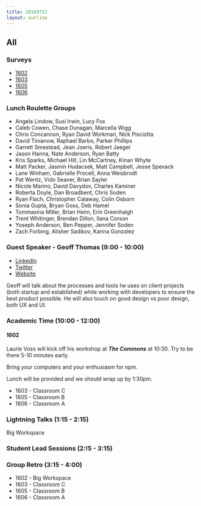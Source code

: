 ```yaml
---
title: 20160722
layout: outline
---
```


## All

### Surveys

* [1602]()
* [1603]()
* [1605]()
* [1606]()

### Lunch Roulette Groups

* Angela Lindow, Susi Irwin, Lucy Fox
* Caleb Cowen, Chase Dunagan, Marcella Wigg
* Chris Concannon, Ryan David Workman, Nick Pisciotta
* David Tinianow, Raphael Barbo, Parker Phillips
* Garrett Smestead, Jean Joeris, Robert Jaeger
* Jason Hanna, Nate Anderson, Ryan Batty
* Kris Sparks, Michael Hill, Lin McCartney, Kinan Whyte
* Matt Packer, Jasmin Hudacsek,  Matt Campbell, Jesse Spevack
* Lane Winham, Gabrielle Procell, Anna Weisbrodt
* Pat Wentz, Vido Seaver, Brian Sayler
* Nicole Marino, David Davydov, Charles Kaminer
* Roberta Doyle, Dan Broadbent, Chris Soden
* Ryan Flach, Christopher Calaway, Colin Osborn
* Sonia Gupta, Bryan Goss, Deb Hamel
* Tommasina Miller, Brian Heim, Erin Greenhalgh
* Trent Whitinger, Brendan Dillon, Ilana Corson
* Yoseph Anderson, Ben Pepper, Jennifer Soden
* Zach Forbing, Alisher Sadikov, Karina Gonzalez

### Guest Speaker - Geoff Thomas (9:00 - 10:00)

* [LinkedIn](https://www.linkedin.com/in/guiceworks)
* [Twitter](https://twitter.com/guiceworks)
* [Website](http://www.guiceworks.com/)

Geoff will talk about the processes and tools he uses on client projects (both startup and established) while working with developers to ensure the best product possible. He will also touch on good design vs poor design, both UX and UI.


### Academic Time (10:00 - 12:00)

#### 1602

Laurie Voss will kick off his workshop at ***The Commons*** at 10:30. Try to be there 5-10 minutes early.

Bring your computers and your enthusiasm for npm.

Lunch will be provided and we should wrap up by 1:30pm.

* 1603 - Classroom C
* 1605 - Classroom B
* 1606 - Classroom A

### Lightning Talks (1:15 - 2:15)

Big Workspace

### Student Lead Sessions (2:!5 - 3:15)

### Group Retro (3:15 - 4:00)

* 1602 - Big Workspace
* 1603 - Classroom C
* 1605 - Classroom B
* 1606 - Classroom A
